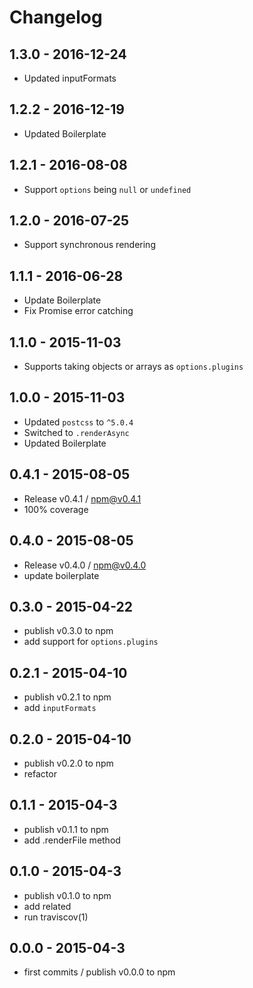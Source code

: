 # Changelog

## 1.3.0 - 2016-12-24

- Updated inputFormats

## 1.2.2 - 2016-12-19

- Updated Boilerplate

## 1.2.1 - 2016-08-08

- Support `options` being `null` or `undefined`

## 1.2.0 - 2016-07-25

- Support synchronous rendering

## 1.1.1 - 2016-06-28

- Update Boilerplate
- Fix Promise error catching

## 1.1.0 - 2015-11-03

- Supports taking objects or arrays as `options.plugins`

## 1.0.0 - 2015-11-03

- Updated `postcss` to `^5.0.4`
- Switched to `.renderAsync`
- Updated Boilerplate

## 0.4.1 - 2015-08-05

- Release v0.4.1 / npm@v0.4.1
- 100% coverage

## 0.4.0 - 2015-08-05

- Release v0.4.0 / npm@v0.4.0
- update boilerplate

## 0.3.0 - 2015-04-22

- publish v0.3.0 to npm
- add support for `options.plugins`

## 0.2.1 - 2015-04-10

- publish v0.2.1 to npm
- add `inputFormats`

## 0.2.0 - 2015-04-10

- publish v0.2.0 to npm
- refactor

## 0.1.1 - 2015-04-3

- publish v0.1.1 to npm
- add .renderFile method

## 0.1.0 - 2015-04-3

- publish v0.1.0 to npm
- add related
- run traviscov(1)

## 0.0.0 - 2015-04-3

- first commits / publish v0.0.0 to npm
